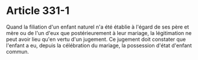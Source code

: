 # Article 331-1

Quand la filiation d'un enfant naturel n'a été établie à l'égard de ses père et mère ou de l'un d'eux que postérieurement à leur mariage, la légitimation ne peut avoir lieu qu'en vertu d'un jugement.   Ce jugement doit constater que l'enfant a eu, depuis la célébration du mariage, la possession d'état d'enfant commun.